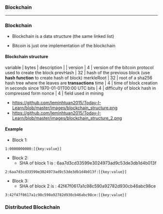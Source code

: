 ### Blockchain


--------------------------------------------------------------------

### Blockchain
* Blockchain is a data structure (the same linked list)

* Bitcoin is just one implementation of the blockchain

#### Blockchain structure

variable   | bytes |  description
           |       |
version    |  4    |  version of the bitcoin protocol used to create the block
prevHash   |  32   |  hash of the previous block (use **hash function** to create hash of block)
merkleRoot |  32   |  root of a sha256 hash tree where the leaves are **transactions**
time       |  4    |  time of block creation in seconds since 1970-01-01T00:00 UTC
bits       |  4    |  difficulty of block hash in compressed form
nonce      |  4    |  field used in mining
  
  * https://github.com/leminhtuan2015/Today-I-Learn/blob/master/images/blockchain_structure.png
  * https://github.com/leminhtuan2015/Today-I-Learn/blob/master/images/blockchain_structure_2.png
 
#### Example

  * Block 1: 
  ```
  1:0000000000:[{key:value}]
  ```

  * Block 2: 
    * SHA of block 1 is : 6aa7d3cd33599e3024973ad9c53de3db1d4b013f

  ```
  2:6aa7d3cd33599e3024973ad9c53de3db1d4b013f:[{key:value}]
  ```
  
  * Block 3: 
    * SHA of block 2 is : 42f47f0617a1c98c590a92782d930cb46abc98ce

  ```
  3:42f47f0617a1c98c590a92782d930cb46abc98ce:[{key:value}]
  ```

### Distributed Blockchain
